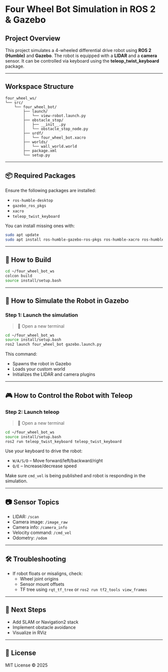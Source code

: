 # Four Wheel Bot Simulation in ROS 2 & Gazebo

## Project Overview

This project simulates a 4-wheeled differential drive robot using **ROS 2 (Humble)** and **Gazebo**. The robot is equipped with a **LIDAR** and a **camera** sensor. It can be controlled via keyboard using the **teleop_twist_keyboard** package. 

---

## Workspace Structure

```
four_wheel_ws/
└── src/
    └── four_wheel_bot/
        ├── launch/
        │   └── view-robot.launch.py          
        ├── obstacle_stop/
        │   ├── __init__.py
        │   └── obstacle_stop_node.py         
        ├── urdf/
        │   └── four_wheel_bot.xacro          
        ├── worlds/
        │   └── wall_world.world              
        ├── package.xml
        └── setup.py
```

---

## 📦 Required Packages

Ensure the following packages are installed:
- `ros-humble-desktop`
- `gazebo_ros_pkgs`
- `xacro`
- `teleop_twist_keyboard`

You can install missing ones with:

```bash
sudo apt update
sudo apt install ros-humble-gazebo-ros-pkgs ros-humble-xacro ros-humble-teleop-twist-keyboard
```

---

## 🚀 How to Build

```bash
cd ~/four_wheel_bot_ws
colcon build
source install/setup.bash
```

---

## 🧪 How to Simulate the Robot in Gazebo

### Step 1: Launch the simulation

> 📌 Open a new terminal

```bash
cd ~/four_wheel_bot_ws
source install/setup.bash
ros2 launch four_wheel_bot gazebo.launch.py
```

This command:
- Spawns the robot in Gazebo
- Loads your custom world
- Initializes the LIDAR and camera plugins

---

## 🎮 How to Control the Robot with Teleop

### Step 2: Launch teleop

> 📌 Open a new terminal

```bash
cd ~/four_wheel_bot_ws
source install/setup.bash
ros2 run teleop_twist_keyboard teleop_twist_keyboard
```

Use your keyboard to drive the robot:
- `W/A/S/D` – Move forward/left/backward/right
- `Q/E` – Increase/decrease speed

Make sure `cmd_vel` is being published and robot is responding in the simulation.

---

## 📷 Sensor Topics

- LIDAR: `/scan`
- Camera image: `/image_raw`
- Camera info: `/camera_info`
- Velocity command: `/cmd_vel`
- Odometry: `/odom`

---

## 🛠️ Troubleshooting

- If robot floats or misaligns, check:
  - Wheel joint origins
  - Sensor mount offsets
  - TF tree using `rqt_tf_tree` or `ros2 run tf2_tools view_frames`

---

## 📌 Next Steps

- Add SLAM or Navigation2 stack
- Implement obstacle avoidance
- Visualize in RViz

---

## 📃 License

MIT License © 2025
